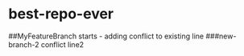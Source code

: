 # best-repo-ever
##MyFeatureBranch starts - adding conflict to existing line
###new-branch-2 conflict line2
